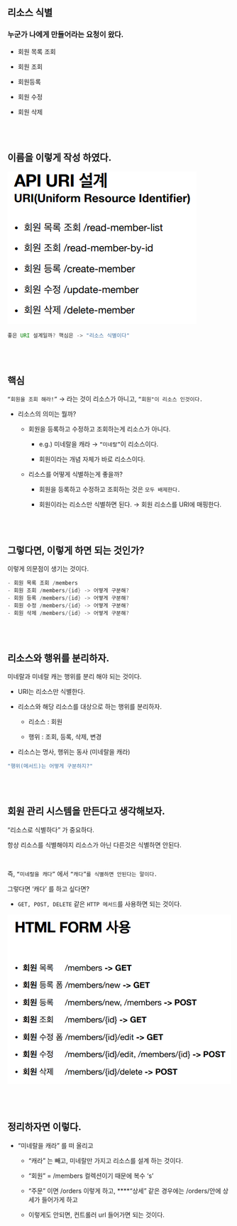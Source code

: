 ## 리소스 식별



### 누군가 나에게 만들어라는 요청이 왔다.

- 회원 목록 조회

- 회원 조회

- 회원등록

- 회원 수정

- 회원 삭제

<br/><br/>

## 이름을 이렇게 작성 하였다.

![이미지](/programming/img/입문593.PNG)

```java
좋은 URI 설계일까? 핵심은 -> "리소스 식별이다"
```

<br/><br/>

## 핵심

`“회원을 조회 해라!”` → 라는 것이 리소스가 아니고, `“회원"이 리소스 인것이다.`

- 리소스의 의미는 뭘까?

    - 회원을 등록하고 수정하고 조회하는게 리소스가 아니다.

        - e.g.) 미네랄을 캐라 → `“미네랄”`이 리소스이다.

        - 회원이라는 개념 자체가 바로 리소스이다.

    - 리소스를 어떻게 식별하는게 좋을까?

        - 회원을 등록하고 수정하고 조회하는 것은 `모두 배제한다.`

        - 회원이라는 리소스만 식별하면 된다. → 회원 리소스를 URI에 매핑한다.

<br/><br/>

## 그렇다면, 이렇게 하면 되는 것인가?

이렇게 의문점이 생기는 것이다.

```java
- 회원 목록 조회 /members
- 회원 조회 /members/{id} -> 어떻게 구분해?
- 회원 등록 /members/{id} -> 어떻게 구분해?
- 회원 수정 /members/{id} -> 어떻게 구분해?
- 회원 삭제 /members/{id} -> 어떻게 구분해?
```

<br/><br/>

## 리소스와 행위를 분리하자.

미네랄과 미네랄 캐는 행위를 분리 해야 되는 것이다.

- URI는 리소스만 식별한다.

- 리소스와 해당 리소스를 대상으로 하는 행위를 분리하자.

    - 리소스 : 회원

    - 행위 : 조회, 등록, 삭제, 변경

- 리소스는 명사, 행위는 동사 (미네랄을 캐라)

```java
"행위(메서드)는 어떻게 구분하지?"
```

<br/><br/>

## 회원 관리 시스템을 만든다고 생각해보자.

“리소스로 식별하다” 가 중요하다.

항상 리소스를 식별해야지 리소스가 아닌 다른것은 식별하면 안된다.

<br/>

즉, `“미네랄을 캐다”` 에서 `“캐다”를 식별하면 안된다는 말이다.`

그렇다면 ‘캐다’ 를 하고 싶다면?

- `GET, POST, DELETE` 같은 `HTTP 메서드`를 사용하면 되는 것이다.

![이미지](/programming/img/입문594.PNG)

<br/><br/>

## 정리하자면 이렇다.

- “미네랄을 캐라” 를 떠 올리고

    - “캐라” 는 빼고, 미네랄만 가지고 리소스를 설계 하는 것이다.

    - “회원” = /members 컬렉션이기 때문에 복수 ‘s’

    - “주문” 이면 /orders 이렇게 하고, ****“상세” 같은 경우에는  /orders/안에 상세가 들어가게 하고
    
    - 이렇게도 안되면, 컨트롤러 url 들어가면 되는 것이다.